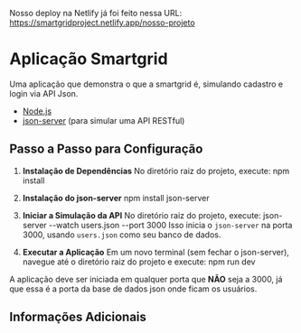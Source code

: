 Nosso deploy na Netlify já foi feito nessa URL: https://smartgridproject.netlify.app/nosso-projeto

# Aplicação Smartgrid

Uma aplicação que demonstra o que a smartgrid é, simulando cadastro e login via API Json.

- [Node.js](https://nodejs.org/en/)
- [json-server](https://www.npmjs.com/package/json-server) (para simular uma API RESTful)

## Passo a Passo para Configuração

1. **Instalação de Dependências**
   No diretório raiz do projeto, execute:
npm install

2. **Instalação do json-server**
npm install json-server

3. **Iniciar a Simulação da API**
No diretório raiz do projeto, execute:
json-server --watch users.json --port 3000
Isso inicia o `json-server` na porta 3000, usando `users.json` como seu banco de dados.

4. **Executar a Aplicação**
Em um novo terminal (sem fechar o json-server), navegue até o diretório raiz do projeto e execute:
npm run dev

A aplicação deve ser iniciada em qualquer porta que **NÃO** seja a 3000, já que essa é a porta da base de dados json onde ficam os usuários.

## Informações Adicionais

